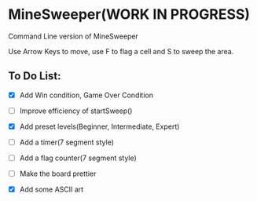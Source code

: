 # MineSweeper(WORK IN PROGRESS)

Command Line version of MineSweeper

Use Arrow Keys to move, use F to flag a cell and S to sweep the area.

## To Do List:

- [x]  Add Win condition, Game Over Condition

- [ ] Improve efficiency of startSweep()

- [x] Add preset levels(Beginner, Intermediate, Expert)

- [ ] Add a timer(7 segment style)

- [ ] Add a flag counter(7 segment style)

- [ ] Make the board prettier

- [x] Add some ASCII art
